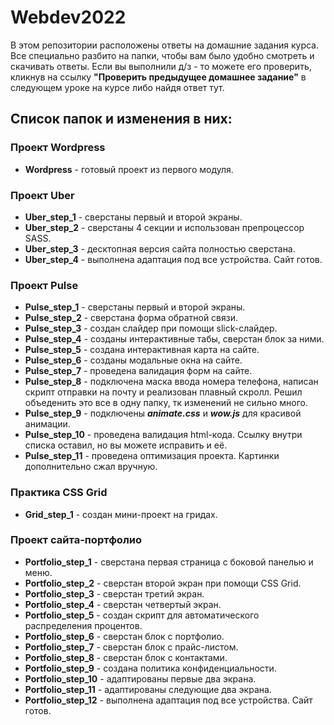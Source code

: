 # Webdev2022

В этом репозитории расположены ответы на домашние задания курса. Все специально разбито на папки, чтобы вам было удобно смотреть и скачивать ответы. 
Если вы выполнили д/з - то можете его проверить, кликнув на ссылку **"Проверить предыдущее домашнее задание"** в следующем уроке на курсе либо найдя ответ тут.

## Список папок и изменения в них:

### Проект Wordpress

* **Wordpress** - готовый проект из первого модуля.

### Проект Uber

* **Uber_step_1** - сверстаны первый и второй экраны.
* **Uber_step_2** - сверстаны 4 секции и использован препроцессор SASS.
* **Uber_step_3** - десктопная версия сайта полностью сверстана.
* **Uber_step_4** - выполнена адаптация под все устройства. Сайт готов.

### Проект Pulse

* **Pulse_step_1** - сверстаны первый и второй экраны.
* **Pulse_step_2** - сверстана форма обратной связи.
* **Pulse_step_3** - создан слайдер при помощи slick-слайдер.
* **Pulse_step_4** - созданы интерактивные табы, сверстан блок за ними.
* **Pulse_step_5** - создана интерактивная карта на сайте.
* **Pulse_step_6** - созданы модальные окна на сайте.
* **Pulse_step_7** - проведена валидация форм на сайте.
* **Pulse_step_8** - подключена маска ввода номера телефона, написан скрипт отправки на почту и реализован плавный скролл. Решил объеденить это все в одну папку, тк изменений не сильно много.
* **Pulse_step_9** - подключены ***animate.css*** и ***wow.js*** для красивой анимации.
* **Pulse_step_10** - проведена валидация html-кода. Ссылку внутри списка оставил, но вы можете исправить и её.
* **Pulse_step_11** - проведена оптимизация проекта. Картинки дополнительно сжал вручную.

### Практика CSS Grid

* **Grid_step_1** - создан мини-проект на гридах.

### Проект сайта-портфолио

* **Portfolio_step_1** - сверстана первая страница с боковой панелью и меню.
* **Portfolio_step_2** - сверстан второй экран при помощи CSS Grid.
* **Portfolio_step_3** - сверстан третий экран.
* **Portfolio_step_4** - сверстан четвертый экран.
* **Portfolio_step_5** - создан скрипт для автоматического распределения процентов.
* **Portfolio_step_6** - сверстан блок с портфолио.
* **Portfolio_step_7** - сверстан блок с прайс-листом.
* **Portfolio_step_8** - сверстан блок с контактами.
* **Portfolio_step_9** - создана политика конфиденциальности.
* **Portfolio_step_10** - адаптированы первые два экрана.
* **Portfolio_step_11** - адаптированы следующие два экрана.
* **Portfolio_step_12** - выполнена адаптация под все устройства. Сайт готов.